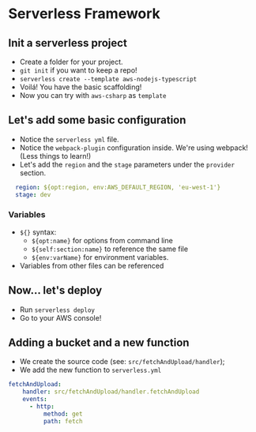 # Serverless Framework

## Init a serverless project

- Create a folder for your project.
- `git init` if you want to keep a repo!
- `serverless create --template aws-nodejs-typescript`
- Voilá! You have the basic scaffolding!
- Now you can try with `aws-csharp` as `template`

## Let's add some basic configuration

- Notice the `serverless yml` file.
- Notice the `webpack-plugin` configuration inside. We're using webpack! (Less things to learn!)
- Let's add the `region` and the `stage` parameters under the `provider` section.

```yml
  region: ${opt:region, env:AWS_DEFAULT_REGION, 'eu-west-1'}
  stage: dev
```

### Variables

- `${}` syntax:
  - `${opt:name}` for options from command line
  - `${self:section:name}` to reference the same file
  - `${env:varName}` for environment variables.
- Variables from other files can be referenced

## Now... let's deploy

- Run `serverless deploy`
- Go to your AWS console!

## Adding a bucket and a new function

- We create the source code (see: `src/fetchAndUpload/handler`);
- We add the new function to `serverless.yml`

```yml
fetchAndUpload:
    handler: src/fetchAndUpload/handler.fetchAndUpload
    events:
      - http:
          method: get
          path: fetch
```
